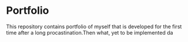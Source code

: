 # Portfolio
This repository contains portfolio of myself that is developed for the first time after a long procastination.Then what, yet to be implemented da

